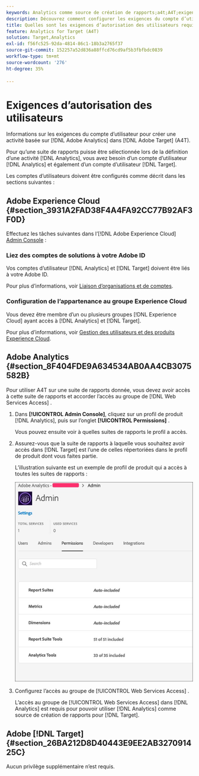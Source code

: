 ```yaml
---
keywords: Analytics comme source de création de rapports;a4t;A4T;exigences
description: Découvrez comment configurer les exigences du compte d’utilisateur nécessaires à la création d’une activité Adobe Analytics dans Adobe [!DNL Target] à l’aide d’Analytics for [!DNL Target] (A4T).
title: Quelles sont les exigences d’autorisation des utilisateurs requises pour A4T ?
feature: Analytics for Target (A4T)
solution: Target,Analytics
exl-id: f56fc525-92da-4814-86c1-18b3a2765f37
source-git-commit: 152257a52d836a88ffcd76cd9af5b3fbfbdc0839
workflow-type: tm+mt
source-wordcount: '276'
ht-degree: 35%

---
```


# Exigences d’autorisation des utilisateurs

Informations sur les exigences du compte d’utilisateur pour créer une activité basée sur [!DNL Adobe Analytics] dans [!DNL Adobe Target] (A4T).

Pour qu’une suite de rapports puisse être sélectionnée lors de la définition d’une activité [!DNL Analytics], vous avez besoin d’un compte d’utilisateur [!DNL Analytics] et également d’un compte d’utilisateur [!DNL Target].

Les comptes d’utilisateurs doivent être configurés comme décrit dans les sections suivantes :

## Adobe Experience Cloud {#section_3931A2FAD38F4A4FA92CC77B92AF3F0D}

Effectuez les tâches suivantes dans l’[!DNL Adobe Experience Cloud] [Admin Console](https://adminconsole.adobe.com) :

### Liez des comptes de solutions à votre Adobe ID

Vos comptes d’utilisateur [!DNL Analytics] et [!DNL Target] doivent être liés à votre Adobe ID.

Pour plus d’informations, voir [Liaison d’organisations et de comptes](https://experienceleague.adobe.com/docs/core-services/interface/administration/organizations.html?lang=fr).

### Configuration de l’appartenance au groupe Experience Cloud

Vous devez être membre d’un ou plusieurs groupes [!DNL Experience Cloud] ayant accès à [!DNL Analytics] et [!DNL Target].

Pour plus d’informations, voir [Gestion des utilisateurs et des produits Experience Cloud](https://experienceleague.adobe.com/docs/core-services/interface/manage-users-and-products/admin-getting-started.html?lang=fr).

## Adobe Analytics {#section_8F404FDE9A634534AB0AA4CB3075582B}

Pour utiliser A4T sur une suite de rapports donnée, vous devez avoir accès à cette suite de rapports et accorder l’accès au groupe de [!DNL Web Services Access] .

1. Dans **[!UICONTROL Admin Console]**, cliquez sur un profil de produit [!DNL Analytics], puis sur l’onglet **[!UICONTROL Permissions]** .

   Vous pouvez ensuite voir à quelles suites de rapports le profil a accès.

1. Assurez-vous que la suite de rapports à laquelle vous souhaitez avoir accès dans [!DNL Target] est l’une de celles répertoriées dans le profil de produit dont vous faites partie.

   L’illustration suivante est un exemple de profil de produit qui a accès à toutes les suites de rapports :

   ![Onglet Autorisations Admin Console](/help/main/c-integrating-target-with-mac/a4t/assets/permissions-tab.png)

1. Configurez l’accès au groupe de [!UICONTROL Web Services Access] .

   L’accès au groupe de [!UICONTROL Web Services Access] dans [!DNL Analytics] est requis pour pouvoir utiliser [!DNL Analytics] comme source de création de rapports pour [!DNL Target].


## Adobe [!DNL Target] {#section_26BA212D8D40443E9EE2AB327091425C}

Aucun privilège supplémentaire n’est requis.
